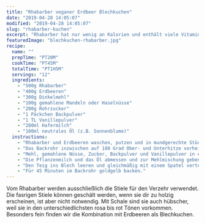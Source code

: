 ```yaml
---
title: "Rhabarber veganer Erdbeer Blechkuchen"
date: "2019-04-28 14:05:07"
modified: "2019-04-28 14:05:07"
slug: "rhabarber-kuchen"
excerpt: "Rhabarber hat nur wenig an Kalorien und enthält viele Vitamine. Zum Beispiel Vitamin C und K. Die für die Rotfärbung mancher Sorten verantwortlichen Anthocyane zählen zu den sekundären Pflanzenstoffen und haben zahlreiche gesundheitsförderliche Eigenschaften. "
featuredImage: "blechkuchen-rhabarber.jpg"
recipe:
  name: ""
  prepTime: "PT20M"
  cookTime: "PT45M"
  totalTime: "PT1H5M"
  servings: "12"
  ingredients:
    - "500g Rhabarber"
    - "400g Erdbeeren"
    - "300g Dinkelmehl"
    - "100g gemahlene Mandeln oder Haselnüsse"
    - "200g Rohrzucker"
    - "1 Päckchen Backpulver"
    - "1 TL Vanillepulver"
    - "280ml Hafermilch"
    - "100ml neutrales Öl (z.B. Sonnenblume)"
  instructions:
    - "Rhabarber und Erdbeeren waschen, putzen und in mundgerechte Stücke schneiden."
    - "Das Backrohr inzwischen auf 180 Grad Ober- und Unterhitze vorheizen."
    - "Mehl, gemahlene Nüsse, Zucker, Backpulver und Vanillepulver in einer großen Schüssel miteinander vermengen."
    - "Die Pflanzenmilch und das Öl abmessen und zur Mehlmischung geben. Mit dem Handmixer oder dem Schneebesen zu einem glatten Teig vermischen und ein tiefes Backblech mit Backpapier auskleiden."
    - "Den Teig ins Blech leeren und gleichmäßig mit einem Spatel verteilen. Danach Rhabarber und Erdbeeren darauf verteilen und noch etwa 1 EL Rohrzucker für eine karamellige Süße darüber streuen."
    - "Für 45 Minuten im Backrohr goldgelb backen."
---
```


Vom Rhabarber werden ausschließlich die Stiele für den Verzehr verwendet. Die fasrigen Stiele können geschält werden, wenn sie dir zu holzig erscheinen, ist aber nicht notwendig. Mit Schale sind sie auch hübscher, weil sie in den unterschiedlichsten rosa bis rot Tönen vorkommen. Besonders fein finden wir die Kombination mit Erdbeeren als Blechkuchen.